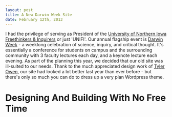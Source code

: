 ```yaml
---
layout: post
title: A New Darwin Week Site
date: February 12th, 2013
---
```


I had the privilege of serving as President of the [University of Northern Iowa Freethinkers & Inquirers](www.unifreethought.com) or just 'UNIFI'. Our annual flagship event is [Darwin Week](darwinweek.com) - a weeklong celebration of science, inquiry, and critical thought. It's essentially a conference for students on campus and the surrounding community with 3 faculty lectures each day, and a keynote lecture each evening. As part of the planning this year, we decided that our old site was ill-suited to our needs. Thank to the much appreciated design work of [Tyler Owen](http://tylerowen.info/), our site had looked a lot better last year than ever before - but there's only so much you can do to dress up a very plan Wordpress theme. 

Designing And Building With No Free Time
=======================================

